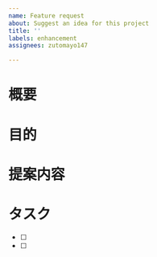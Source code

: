 ```yaml
---
name: Feature request
about: Suggest an idea for this project
title: ''
labels: enhancement
assignees: zutomayo147

---
```


# 概要

# 目的

# 提案内容

# タスク
- [ ] 
- [ ]
